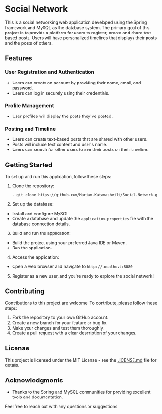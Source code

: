 # Social Network

This is a social networking web application developed using the Spring framework and MySQL as the database system. The primary goal of this project is to provide a platform for users to register, create and share text-based posts. Users will have personalized timelines that displays their posts and the posts of others.

## Features

### User Registration and Authentication

- Users can create an account by providing their name, email, and password.
- Users can log in securely using their credentials.

### Profile Management

- User profiles will display the posts they've posted.

### Posting and Timeline

- Users can create text-based posts that are shared with other users.
- Posts will include text content and user's name.
- Users can search for other users to see their posts on their timeline.

## Getting Started

To set up and run this application, follow these steps:

1. Clone the repository:
   ```bash
   - git clone https://github.com/Mariam-Katamashvili/Social-Network.git

2. Set up the database:
- Install and configure MySQL.
- Create a database and update the `application.properties` file with the database connection details.

3. Build and run the application:
- Build the project using your preferred Java IDE or Maven.
- Run the application.

4. Access the application:
- Open a web browser and navigate to `http://localhost:8080`.

5. Register as a new user, and you're ready to explore the social network!

## Contributing

Contributions to this project are welcome. To contribute, please follow these steps:

1. Fork the repository to your own GitHub account.
2. Create a new branch for your feature or bug fix.
3. Make your changes and test them thoroughly.
4. Create a pull request with a clear description of your changes.

## License

This project is licensed under the MIT License - see the [LICENSE.md](LICENSE.md) file for details.

## Acknowledgments

- Thanks to the Spring and MySQL communities for providing excellent tools and documentation.

Feel free to reach out with any questions or suggestions.
